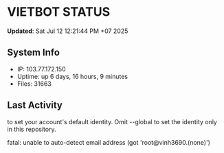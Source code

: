 # VIETBOT STATUS
**Updated**: Sat Jul 12 12:21:44 PM +07 2025

## System Info
- IP: 103.77.172.150
- Uptime: up 6 days, 16 hours, 9 minutes
- Files: 31663

## Last Activity

to set your account's default identity.
Omit --global to set the identity only in this repository.

fatal: unable to auto-detect email address (got 'root@vinh3690.(none)')

